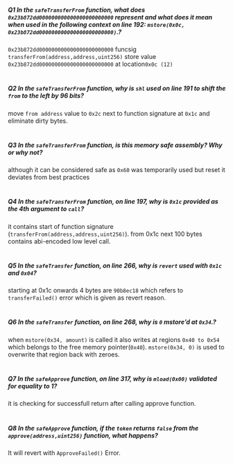 ##### Q1 In the `safeTransferFrom` function, what does `0x23b872dd000000000000000000000000` represent and what does it mean when used in the following context on line 192: `mstore(0x0c, 0x23b872dd000000000000000000000000)`.?

`0x23b872dd000000000000000000000000` funcsig `transferFrom(address,address,uint256)`
store value `0x23b872dd000000000000000000000000` at location`0x0c (12)`

#

##### Q2 In the `safeTransferFrom` function, why is `shl` used on line 191 to shift the `from` to the left by 96 bits?

move `from address` value to `0x2c` next to function signature at `0x1c` and eliminate dirty bytes.

#

##### Q3 In the `safeTransferFrom` function, is this memory safe assembly? Why or why not?

although it can be considered safe as `0x60` was temporarily used but reset it deviates from best practices

#

##### Q4 In the `safeTransferFrom` function, on line 197, why is `0x1c` provided as the 4th argument to `call`?

it contains start of function signature (`transferFrom(address,address,uint256)`).
from 0x1c next 100 bytes contains abi-encoded low level call.

#

##### Q5 In the `safeTransfer` function, on line 266, why is `revert` used with `0x1c` and `0x04`?

starting at 0x1c onwards 4 bytes are `90b8ec18` which refers to `transferFailed()` error which is given as revert reason.

#

##### Q6 In the `safeTransfer` function, on line 268, why is `0` mstore’d at `0x34`.?

when `mstore(0x34, amount)` is called it also writes at regions `0x40 to 0x54` which belongs to the free memory pointer(`0x40`). `mstore(0x34, 0)` is used to overwrite that region back with zeroes.

#

##### Q7 In the `safeApprove` function, on line 317, why is `mload(0x00)` validated for equality to 1?

it is checking for successfull return after calling approve function.

#

##### Q8 In the `safeApprove` function, if the `token` returns `false` from the `approve(address,uint256)` function, what happens?

It will revert with `ApproveFailed()` Error.
